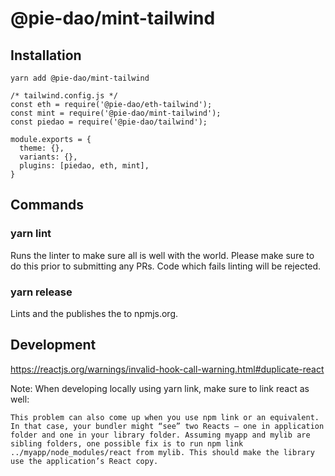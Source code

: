 # @pie-dao/mint-tailwind

## Installation

`yarn add @pie-dao/mint-tailwind`

```
/* tailwind.config.js */
const eth = require('@pie-dao/eth-tailwind');
const mint = require('@pie-dao/mint-tailwind');
const piedao = require('@pie-dao/tailwind');

module.exports = {
  theme: {},
  variants: {},
  plugins: [piedao, eth, mint],
}
```

## Commands

### yarn lint

Runs the linter to make sure all is well with the world. Please make sure to do this prior to
submitting any PRs. Code which fails linting will be rejected.

### yarn release

Lints and the publishes the to npmjs.org.

## Development

https://reactjs.org/warnings/invalid-hook-call-warning.html#duplicate-react

Note: When developing locally using yarn link, make sure to link react as well:

```
This problem can also come up when you use npm link or an equivalent. In that case, your bundler might “see” two Reacts — one in application folder and one in your library folder. Assuming myapp and mylib are sibling folders, one possible fix is to run npm link ../myapp/node_modules/react from mylib. This should make the library use the application’s React copy.
```
